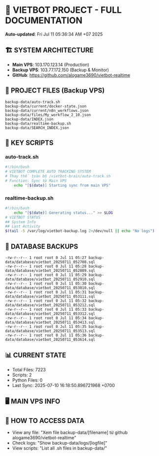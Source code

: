 # 🤖 VIETBOT PROJECT - FULL DOCUMENTATION
**Auto-updated**: Fri Jul 11 05:36:34 AM +07 2025

## 🏗️ SYSTEM ARCHITECTURE
- **Main VPS**: 103.170.123.14 (Production)
- **Backup VPS**: 103.77.172.150 (Backup & Monitor)
- **GitHub**: https://github.com/alogame3690/vietbot-realtime

## 📁 PROJECT FILES (Backup VPS)
```
backup-data/auto-track.sh
backup-data/current/docker-state.json
backup-data/current/n8n_workflows.json
backup-data/files/My_workflow_2_10.json
backup-data/INDEX.json
backup-data/realtime-backup.sh
backup-data/SEARCH_INDEX.json
```

## 🔧 KEY SCRIPTS
### auto-track.sh
```bash
#!/bin/bash
# VIETBOT COMPLETE AUTO TRACKING SYSTEM
# Thay thế toàn bộ /vietbot-brain/auto-track.sh
# Function: Sync từ Main VPS
    echo "[$(date)] Starting sync from main VPS"
```
### realtime-backup.sh
```bash
#!/bin/bash
    echo "[$(date)] Generating status..." >> $LOG
# VIETBOT STATUS
## System Info
## Last Activity
$(tail -5 /var/log/vietbot-backup.log 2>/dev/null || echo "No logs")
```

## 💾 DATABASE BACKUPS
```
-rw-r--r-- 1 root root 0 Jul 11 05:27 backup-data/database/vietbot_20250711_052708.sql
-rw-r--r-- 1 root root 0 Jul 11 05:28 backup-data/database/vietbot_20250711_052809.sql
-rw-r--r-- 1 root root 0 Jul 11 05:29 backup-data/database/vietbot_20250711_052910.sql
-rw-r--r-- 1 root root 0 Jul 11 05:30 backup-data/database/vietbot_20250711_053010.sql
-rw-r--r-- 1 root root 0 Jul 11 05:31 backup-data/database/vietbot_20250711_053111.sql
-rw-r--r-- 1 root root 0 Jul 11 05:32 backup-data/database/vietbot_20250711_053212.sql
-rw-r--r-- 1 root root 0 Jul 11 05:33 backup-data/database/vietbot_20250711_053312.sql
-rw-r--r-- 1 root root 0 Jul 11 05:34 backup-data/database/vietbot_20250711_053413.sql
-rw-r--r-- 1 root root 0 Jul 11 05:35 backup-data/database/vietbot_20250711_053513.sql
-rw-r--r-- 1 root root 0 Jul 11 05:36 backup-data/database/vietbot_20250711_053614.sql
```

## 📊 CURRENT STATE
- Total Files: 7223
- Scripts: 2
- Python Files: 0
- Last Sync: 2025-07-10 16:18:50.896721968 +0700

## 🖥️ MAIN VPS INFO


## 🚨 HOW TO ACCESS DATA
- View any file: "Xem file backup-data/[filename] từ github alogame3690/vietbot-realtime"
- Check logs: "Show backup-data/logs/[logfile]"
- View scripts: "List all .sh files in backup-data/"
